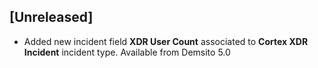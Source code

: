 ## [Unreleased]
- Added new incident field **XDR User Count** associated to **Cortex XDR Incident** incident type. Available from Demsito 5.0